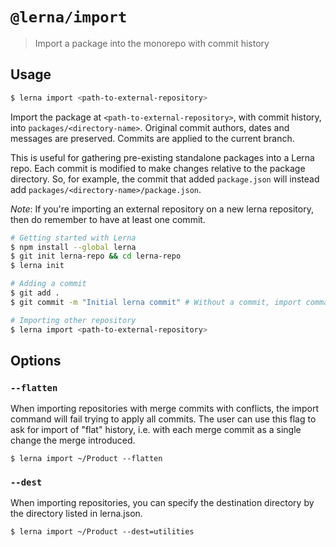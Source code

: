 # `@lerna/import`

> Import a package into the monorepo with commit history

## Usage

```sh
$ lerna import <path-to-external-repository>
```

Import the package at `<path-to-external-repository>`, with commit history,
into `packages/<directory-name>`. Original commit authors, dates and messages
are preserved. Commits are applied to the current branch.

This is useful for gathering pre-existing standalone packages into a Lerna
repo. Each commit is modified to make changes relative to the package
directory. So, for example, the commit that added `package.json` will
instead add `packages/<directory-name>/package.json`.

*Note*: If you're importing an external repository on a new lerna repository, then do remember to have at least one commit.

```bash
# Getting started with Lerna
$ npm install --global lerna
$ git init lerna-repo && cd lerna-repo
$ lerna init

# Adding a commit
$ git add .
$ git commit -m "Initial lerna commit" # Without a commit, import command would fail

# Importing other repository
$ lerna import <path-to-external-repository>
```

## Options

### `--flatten`

When importing repositories with merge commits with conflicts, the import command will fail trying to apply all commits. The user can use this flag to ask for import of "flat" history, i.e. with each merge commit as a single change the merge introduced.

```
$ lerna import ~/Product --flatten
```

### `--dest`

When importing repositories, you can specify the destination directory by the directory listed in lerna.json.

```
$ lerna import ~/Product --dest=utilities
```
